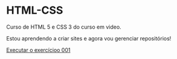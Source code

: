 # HTML-CSS
 Curso de HTML 5 e CSS 3 do curso em video.

 Estou aprendendo a criar sites e agora vou gerenciar repositórios!

<a href="https://nayara-mello.github.io/HTML-CSS/exercicios/ex01/index.html"> Executar o exercícioo 001 </a>